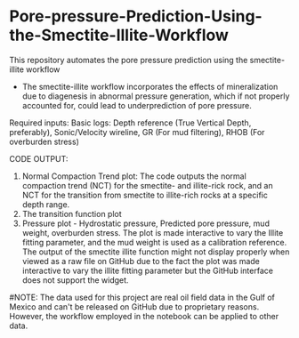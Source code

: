 # Pore-pressure-Prediction-Using-the-Smectite-Illite-Workflow
This repository automates the pore pressure prediction using the smectite-illite workflow
- The smectite-illite workflow incorporates the effects of mineralization due to diagenesis in abnormal pressure generation, which if not properly accounted for, could lead to underprediction of pore pressure. 

Required inputs:
Basic logs: Depth reference (True Vertical Depth, preferably), Sonic/Velocity wireline, GR (For mud filtering), RHOB (For overburden stress)

CODE OUTPUT:
1. Normal Compaction Trend plot: The code outputs the normal compaction trend (NCT) for the smectite- and illite-rick rock, and an NCT for the transition from smectite to illite-rich rocks at a specific depth range. 
2. The transition function plot
3. Pressure plot - Hydrostatic pressure, Predicted pore pressure, mud weight, overburden stress. The plot is made interactive to vary the Illite fitting parameter, and the mud weight is used as a calibration reference. The output of the smectite illite function might not display properly when viewed as a raw file on GitHub due to the fact the plot was made interactive to vary the illite fitting parameter but the GitHub interface does not support the widget.


#NOTE: The data used for this project are real oil field data in the Gulf of Mexico and can't be released on GitHub due to proprietary reasons. However, the workflow employed in the notebook can be applied to other data.
